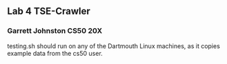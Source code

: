 ## Lab 4 TSE-Crawler
### Garrett Johnston CS50 20X

testing.sh should run on any of the Dartmouth Linux machines, as it copies example data from the cs50 user. 
